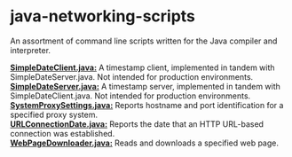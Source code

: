 # java-networking-scripts
  
An assortment of command line scripts written for the Java compiler and interpreter.  
  
[**SimpleDateClient.java:**](https://github.com/chaseofthejungle/java-networking-scripts/blob/main/scripts/SimpleDateClient.java) A timestamp client, implemented in tandem with SimpleDateServer.java. Not intended for production environments.  
[**SimpleDateServer.java:**](https://github.com/chaseofthejungle/java-networking-scripts/blob/main/scripts/SimpleDateServer.java) A timestamp server, implemented in tandem with SimpleDateClient.java. Not intended for production environments.  
[**SystemProxySettings.java:**](https://github.com/chaseofthejungle/java-networking-scripts/blob/main/scripts/SystemProxySettings.java) Reports hostname and port identification for a specified proxy system.  
[**URLConnectionDate.java:**](https://github.com/chaseofthejungle/java-networking-scripts/blob/main/scripts/URLConnectionDate.java) Reports the date that an HTTP URL-based connection was established.  
[**WebPageDownloader.java:**](https://github.com/chaseofthejungle/java-networking-scripts/blob/main/scripts/WebPageDownloader.java) Reads and downloads a specified web page.

